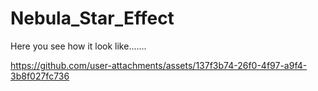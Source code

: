 # Nebula_Star_Effect
Here you see how it look like.......

https://github.com/user-attachments/assets/137f3b74-26f0-4f97-a9f4-3b8f027fc736

